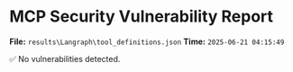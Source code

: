 # MCP Security Vulnerability Report
**File:** `results\Langraph\tool_definitions.json`
**Time:** `2025-06-21 04:15:49`

✅ No vulnerabilities detected.